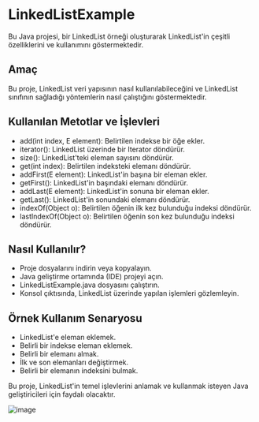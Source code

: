 # LinkedListExample
Bu Java projesi, bir LinkedList örneği oluşturarak LinkedList'in çeşitli özelliklerini ve kullanımını göstermektedir.

## Amaç
Bu proje, LinkedList veri yapısının nasıl kullanılabileceğini ve LinkedList sınıfının sağladığı yöntemlerin nasıl çalıştığını göstermektedir.

## Kullanılan Metotlar ve İşlevleri
- add(int index, E element): Belirtilen indekse bir öğe ekler.
- iterator(): LinkedList üzerinde bir Iterator döndürür.
- size(): LinkedList'teki eleman sayısını döndürür.
- get(int index): Belirtilen indeksteki elemanı döndürür.
- addFirst(E element): LinkedList'in başına bir eleman ekler.
- getFirst(): LinkedList'in başındaki elemanı döndürür.
- addLast(E element): LinkedList'in sonuna bir eleman ekler.
- getLast(): LinkedList'in sonundaki elemanı döndürür.
- indexOf(Object o): Belirtilen öğenin ilk kez bulunduğu indeksi döndürür.
- lastIndexOf(Object o): Belirtilen öğenin son kez bulunduğu indeksi döndürür.

## Nasıl Kullanılır?
- Proje dosyalarını indirin veya kopyalayın.
- Java geliştirme ortamında (IDE) projeyi açın.
- LinkedListExample.java dosyasını çalıştırın.
- Konsol çıktısında, LinkedList üzerinde yapılan işlemleri gözlemleyin.

## Örnek Kullanım Senaryosu
- LinkedList'e eleman eklemek.
- Belirli bir indekse eleman eklemek.
- Belirli bir elemanı almak.
- İlk ve son elemanları değiştirmek.
- Belirli bir elemanın indeksini bulmak.

Bu proje, LinkedList'in temel işlevlerini anlamak ve kullanmak isteyen Java geliştiricileri için faydalı olacaktır.



![image](https://github.com/esmanur-karatas/fileOperationsWithJava/assets/83882274/dee76148-236a-46f6-b6d0-9671c9b98337)
